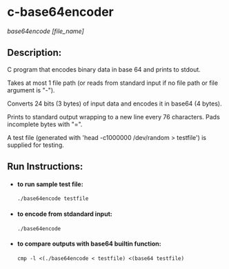 # c-base64encoder

_base64encode [file_name]_

## Description:

C program that encodes binary data in base 64 and prints to stdout.

Takes at most 1 file path (or reads from standard input if no file path or file argument is "-").

Converts 24 bits (3 bytes) of input data and encodes it in base64 (4 bytes).

Prints to standard output wrapping to a new line every 76 characters. Pads incomplete bytes with "=".

A test file (generated with 'head -c1000000 /dev/random > testfile') is supplied for testing.

## Run Instructions:

- #### to run sample test file:

      ./base64encode testfile

- #### to encode from stdandard input:

      ./base64encode

- #### to compare outputs with base64 builtin function:

      cmp -l <(./base64encode < testfile) <(base64 testfile)
